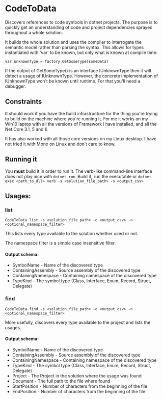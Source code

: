 # CodeToData

Discovers references to code symbols in dotnet projects. The purpose is to quickly get an understanding of code and project dependencies sprayed throughout a whole solution.

It builds the whole solution and uses the compiler to interrogate the semantic model rather than parsing the syntax. This allows for types instantiated with 'var' to be known, but only what is known at compile time:

    var unknownType = factory.GetSomeType(someData)

If the output of GetSomeType() is an interface IUnknownType then it will detect a usage of IUnknownType. However, the concrete implementation of IUnknownType won't be known until runtime. For that you'll need a debugger.

## Constraints

It should work if you have the build infrastructure for the thing you're trying to build on the machine where you're running it. For me it works on my Win10 laptop with all the versions of Framework I have installed, and all the Net Core 3.1, 5 and 6.

It has also worked with all those core versions on my Linux desktop. I have not tried it with Mono on Linux and don't care to know. 

## Running it

You **must** build it in order to run it. The verb-like command-line interface does not play nice with ```dotnet run```. Build it, run the executable or ```dotnet exec <path_to_dll> verb -s <solution_file_path> -o <output_csv>```

## Usages:

### list

    CodeToData list -s <solution_file_path> -o <output_csv> -n <optional_namespace_filter>

This lists every type available to the solution whether used or not.

The namespace filter is a simple case insensitive filter.

#### Output schema:

* SymbolName - Name of the discovered type
* ContainingAssembly - Source assembly of the discovered type
* ContainingNamespace - Containing namespace of the discovered type
* TypeKind - The symbol type (Class, Interface, Enum, Record, Struct, Delegate)

### find

    CodeToData find -s <solution_file_path> -o <output_csv> -n <optional_namespace_filter>

More usefully, discovers every type available to the project and lists the usages. 

#### Output schema:

* SymbolName - Name of the discovered type
* ContainingAssembly - Source assembly of the discovered type
* ContainingNamespace - Containing namespace of the discovered type
* TypeKind - The symbol type (Class, Interface, Enum, Record, Struct, Delegate)
* Project - The Project in the solution where the usage was found
* Document - The full path to the file where found
* StartPosition - Number of characters from the beginning of the file 
* EndPosition - Number of characters from the beginning of the file